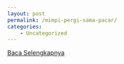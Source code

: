 ```yaml
---
layout: post
permalink: /mimpi-pergi-sama-pacar/
categories:
    - Uncategorized
---
```


[Baca Selengkapnya](/07)
